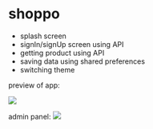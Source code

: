 # shoppo
- splash screen
- signIn/signUp screen using API
- getting product using API
- saving data using shared preferences 
- switching theme

preview of app:

![](https://github.com/kimia-kazemi/Online-Shopping-App-With-Flutter/blob/main/preview.gif)

admin panel:
![](https://github.com/kimia-kazemi/Online-Shopping-App-With-Flutter/blob/main/previwe2.gif)

